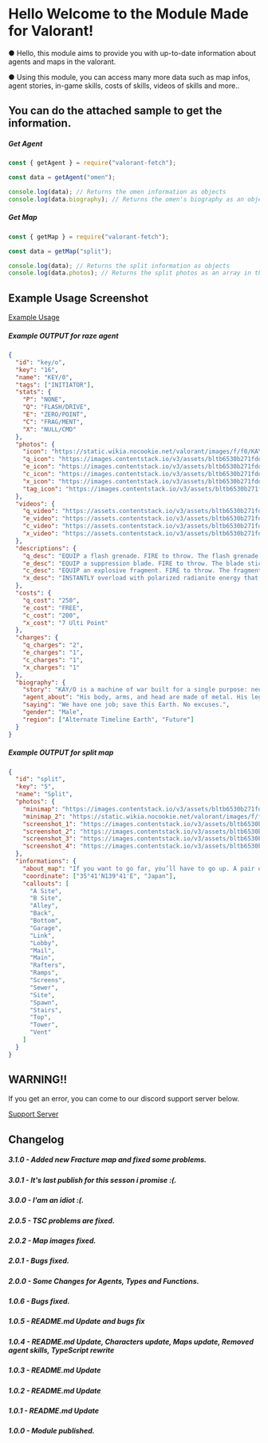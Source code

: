 # Hello Welcome to the Module Made for Valorant!

● Hello, this module aims to provide you with up-to-date information about agents and maps in the valorant.

● Using this module, you can access many more data such as map infos, agent stories, in-game skills, costs of skills, videos of skills and more..

## You can do the attached sample to get the information.

##### Get Agent

```js
const { getAgent } = require("valorant-fetch");

const data = getAgent("omen");

console.log(data); // Returns the omen information as objects
console.log(data.biography); // Returns the omen's biography as an object
```

##### Get Map

```js
const { getMap } = require("valorant-fetch");

const data = getMap("split");

console.log(data); // Returns the split information as objects
console.log(data.photos); // Returns the split photos as an array in the object
```

## Example Usage Screenshot

[Example Usage](https://prnt.sc/wfx671)

##### Example OUTPUT for raze agent

```json
{
  "id": "key/o",
  "key": "16",
  "name": "KEY/0",
  "tags": ["INITIATOR"],
  "stats": {
    "P": "NONE",
    "Q": "FLASH/DRIVE",
    "E": "ZERO/POINT",
    "C": "FRAG/MENT",
    "X": "NULL/CMD"
  },
  "photos": {
    "icon": "https://static.wikia.nocookie.net/valorant/images/f/f0/KAYO_icon.png",
    "q_icon": "https://images.contentstack.io/v3/assets/bltb6530b271fddd0b1/blt83e92ae578e66b8e/60d204231e0505677a882f38/Q_FlashDrive.png",
    "e_icon": "https://images.contentstack.io/v3/assets/bltb6530b271fddd0b1/blt496288e7ab899b47/60d2018db930a53616fa4882/E_ZeroPoint.png",
    "c_icon": "https://images.contentstack.io/v3/assets/bltb6530b271fddd0b1/blte671cefaedb07d26/60d2046483f9fe49a6fef713/C_FragMent.png",
    "x_icon": "https://images.contentstack.io/v3/assets/bltb6530b271fddd0b1/bltead1f4cb9ad32e19/60d20208bcec595109d831c2/X_NullCmd.png",
    "tag_icon": "https://images.contentstack.io/v3/assets/bltb6530b271fddd0b1/blt2965c8a8dce0467d/5eaa0685e6f6795e530a1cbe/Initiator.png"
  },
  "videos": {
    "q_video": "https://assets.contentstack.io/v3/assets/bltb6530b271fddd0b1/bltab2fead35a9b412d/60cce5d49b520349ac9d080d/KAYO_C_v002_web.mp4",
    "e_video": "https://assets.contentstack.io/v3/assets/bltb6530b271fddd0b1/blt11ab79d777cba68e/60cce41a07060a4ae3f12ff1/KAYO_E_v002_web.mp4",
    "c_video": "https://assets.contentstack.io/v3/assets/bltb6530b271fddd0b1/blt6372c1b58baf8ca2/60cce401ae0d50495b4f7e31/KAYO_Q_v001_web.mp4",
    "x_video": "https://assets.contentstack.io/v3/assets/bltb6530b271fddd0b1/blt6cd3a6f6e99152f8/60cce43683f9fe49a6fee835/KAYO_X_v003_web.mp4"
  },
  "descriptions": {
    "q_desc": "EQUIP a flash grenade. FIRE to throw. The flash grenade explodes after a short fuse, blinding anyone in line of sight.",
    "e_desc": "EQUIP a suppression blade. FIRE to throw. The blade sticks to the first surface it hits, winds up, and suppresses anyone in the radius of the explosion.",
    "c_desc": "EQUIP an explosive fragment. FIRE to throw. The fragment sticks to the floor and explodes multiple times, dealing near lethal damage at the center with each explosion.",
    "x_desc": "INSTANTLY overload with polarized radianite energy that empowers KAY/O and causes large energy pulses to emit from his location. Enemies hit with these pulses are suppressed for a short duration."
  },
  "costs": {
    "q_cost": "250",
    "e_cost": "FREE",
    "c_cost": "200",
    "x_cost": "7 Ulti Point"
  },
  "charges": {
    "q_charges": "2",
    "e_charges": "1",
    "c_charges": "1",
    "x_charges": "1"
  },
  "biography": {
    "story": "KAY/O is a machine of war built for a single purpose: neutralizing radiants. His power to suppress enemy abilities cripples his opponents' capacity to fight back, securing him and his allies the ultimate edge.",
    "agent_about": "His body, arms, and head are made of metal. His legs are made out of what appears to be a combination of metal and leather. Parts of his body have electricity and energy visible, these parts include his forearms, the middle of his chest, and the sides of his legs.",
    "saying": "We have one job; save this Earth. No excuses.",
    "gender": "Male",
    "region": ["Alternate Timeline Earth", "Future"]
  }
}
```

##### Example OUTPUT for split map

```json
{
  "id": "split",
  "key": "5",
  "name": "Split",
  "photos": {
    "minimap": "https://images.contentstack.io/v3/assets/bltb6530b271fddd0b1/blt2caea7a88362d6aa/5ecd64b0817e574fa1dcc162/split-minimap-2.png",
    "minimap_2": "https://static.wikia.nocookie.net/valorant/images/f/f2/Split_mini-map.png/revision/latest?cb=20200408012547",
    "screenshot_1": "https://images.contentstack.io/v3/assets/bltb6530b271fddd0b1/blt643d33e2defb855c/5eabe9fe248a28605479c547/split1.jpg",
    "screenshot_2": "https://images.contentstack.io/v3/assets/bltb6530b271fddd0b1/blt8114d8ae57703cf8/5ed81946bf4ae52c761ec8e8/split2-2.jpg",
    "screenshot_3": "https://images.contentstack.io/v3/assets/bltb6530b271fddd0b1/bltdfd43bd79d9b3410/5eabe9fea20afe612d82f833/split3.jpg",
    "screenshot_4": "https://images.contentstack.io/v3/assets/bltb6530b271fddd0b1/bltf7a4f75409f2dbc1/5ed81936047b8c2b9c25fe74/split4-2.jpg"
  },
  "informations": {
    "about_map": "If you want to go far, you’ll have to go up. A pair of sites split by an elevated center allows for rapid movement using two rope ascenders. Each site is built with a looming tower vital for control. Remember to watch above before it all blows sky-high.",
    "coordinate": ["35°41'N139°41'E", "Japan"],
    "callouts": [
      "A Site",
      "B Site",
      "Alley",
      "Back",
      "Bottom",
      "Garage",
      "Link",
      "Lobby",
      "Mail",
      "Main",
      "Rafters",
      "Ramps",
      "Screens",
      "Sewer",
      "Site",
      "Spawn",
      "Stairs",
      "Top",
      "Tower",
      "Vent"
    ]
  }
}
```

## WARNING!!

If you get an error, you can come to our discord support server below.

[Support Server](https://discord.gg/4agCuVt)

## Changelog

##### 3.1.0 - Added new Fracture map and fixed some problems.

##### 3.0.1 - It's last publish for this sesson i promise :(.

##### 3.0.0 - I'am an idiot :(.

##### 2.0.5 - TSC problems are fixed.

##### 2.0.2 - Map images fixed.

##### 2.0.1 - Bugs fixed.

##### 2.0.0 - Some Changes for Agents, Types and Functions.

##### 1.0.6 - Bugs fixed.

##### 1.0.5 - README.md Update and bugs fix

##### 1.0.4 - README.md Update, Characters update, Maps update, Removed agent skills, TypeScript rewrite

##### 1.0.3 - README.md Update

##### 1.0.2 - README.md Update

##### 1.0.1 - README.md Update

##### 1.0.0 - Module published.
